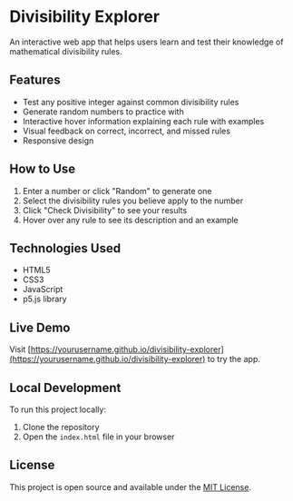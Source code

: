# Divisibility Explorer

An interactive web app that helps users learn and test their knowledge of mathematical divisibility rules.

## Features

- Test any positive integer against common divisibility rules
- Generate random numbers to practice with
- Interactive hover information explaining each rule with examples
- Visual feedback on correct, incorrect, and missed rules
- Responsive design

## How to Use

1. Enter a number or click "Random" to generate one
2. Select the divisibility rules you believe apply to the number
3. Click "Check Divisibility" to see your results
4. Hover over any rule to see its description and an example

## Technologies Used

- HTML5
- CSS3
- JavaScript
- p5.js library

## Live Demo

Visit [https://yourusername.github.io/divisibility-explorer](https://yourusername.github.io/divisibility-explorer) to try the app.

## Local Development

To run this project locally:

1. Clone the repository
2. Open the `index.html` file in your browser

## License

This project is open source and available under the [MIT License](LICENSE).
